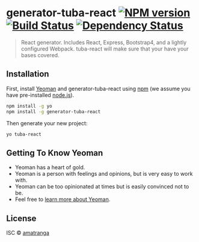 # generator-tuba-react [![NPM version][npm-image]][npm-url] [![Build Status][travis-image]][travis-url] [![Dependency Status][daviddm-image]][daviddm-url]
> React generator. Includes React, Express, Bootstrap4, and a lightly configured Webpack. tuba-react will make sure that your have your bases covered.

## Installation

First, install [Yeoman](http://yeoman.io) and generator-tuba-react using [npm](https://www.npmjs.com/) (we assume you have pre-installed [node.js](https://nodejs.org/)).

```bash
npm install -g yo
npm install -g generator-tuba-react
```

Then generate your new project:

```bash
yo tuba-react
```

## Getting To Know Yeoman

 * Yeoman has a heart of gold.
 * Yeoman is a person with feelings and opinions, but is very easy to work with.
 * Yeoman can be too opinionated at times but is easily convinced not to be.
 * Feel free to [learn more about Yeoman](http://yeoman.io/).

## License

ISC © [amatranga](github.com/amatranga)


[npm-image]: https://badge.fury.io/js/generator-tuba-react.svg
[npm-url]: https://npmjs.org/package/generator-tuba-react
[travis-image]: https://travis-ci.org/amatranga/generator-tuba-react.svg?branch=master
[travis-url]: https://travis-ci.org/amatranga/generator-tuba-react
[daviddm-image]: https://david-dm.org/amatranga/generator-tuba-react.svg?theme=shields.io
[daviddm-url]: https://david-dm.org/amatranga/generator-tuba-react
